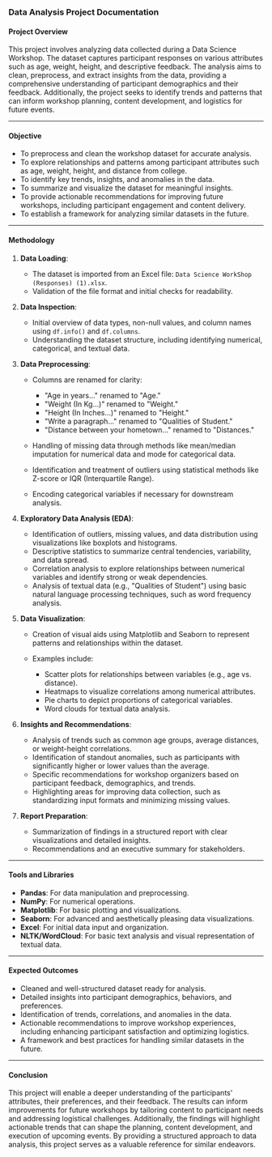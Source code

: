 ### Data Analysis Project Documentation

#### **Project Overview**

This project involves analyzing data collected during a Data Science Workshop. The dataset captures participant responses on various attributes such as age, weight, height, and descriptive feedback. The analysis aims to clean, preprocess, and extract insights from the data, providing a comprehensive understanding of participant demographics and their feedback. Additionally, the project seeks to identify trends and patterns that can inform workshop planning, content development, and logistics for future events.

---

#### **Objective**

* To preprocess and clean the workshop dataset for accurate analysis.
* To explore relationships and patterns among participant attributes such as age, weight, height, and distance from college.
* To identify key trends, insights, and anomalies in the data.
* To summarize and visualize the dataset for meaningful insights.
* To provide actionable recommendations for improving future workshops, including participant engagement and content delivery.
* To establish a framework for analyzing similar datasets in the future.

---

#### **Methodology**

1. **Data Loading**:

   * The dataset is imported from an Excel file: `Data Science WorkShop (Responses) (1).xlsx`.
   * Validation of the file format and initial checks for readability.

2. **Data Inspection**:

   * Initial overview of data types, non-null values, and column names using `df.info()` and `df.columns`.
   * Understanding the dataset structure, including identifying numerical, categorical, and textual data.

3. **Data Preprocessing**:

   * Columns are renamed for clarity:

     * "Age in years..." renamed to "Age."
     * "Weight (In Kg...)" renamed to "Weight."
     * "Height (In Inches...)" renamed to "Height."
     * "Write a paragraph..." renamed to "Qualities of Student."
     * "Distance between your hometown..." renamed to "Distances."
   * Handling of missing data through methods like mean/median imputation for numerical data and mode for categorical data.
   * Identification and treatment of outliers using statistical methods like Z-score or IQR (Interquartile Range).
   * Encoding categorical variables if necessary for downstream analysis.

4. **Exploratory Data Analysis (EDA)**:

   * Identification of outliers, missing values, and data distribution using visualizations like boxplots and histograms.
   * Descriptive statistics to summarize central tendencies, variability, and data spread.
   * Correlation analysis to explore relationships between numerical variables and identify strong or weak dependencies.
   * Analysis of textual data (e.g., "Qualities of Student") using basic natural language processing techniques, such as word frequency analysis.

5. **Data Visualization**:

   * Creation of visual aids using Matplotlib and Seaborn to represent patterns and relationships within the dataset.
   * Examples include:

     * Scatter plots for relationships between variables (e.g., age vs. distance).
     * Heatmaps to visualize correlations among numerical attributes.
     * Pie charts to depict proportions of categorical variables.
     * Word clouds for textual data analysis.

6. **Insights and Recommendations**:

   * Analysis of trends such as common age groups, average distances, or weight-height correlations.
   * Identification of standout anomalies, such as participants with significantly higher or lower values than the average.
   * Specific recommendations for workshop organizers based on participant feedback, demographics, and trends.
   * Highlighting areas for improving data collection, such as standardizing input formats and minimizing missing values.

7. **Report Preparation**:

   * Summarization of findings in a structured report with clear visualizations and detailed insights.
   * Recommendations and an executive summary for stakeholders.

---

#### **Tools and Libraries**

* **Pandas**: For data manipulation and preprocessing.
* **NumPy**: For numerical operations.
* **Matplotlib**: For basic plotting and visualizations.
* **Seaborn**: For advanced and aesthetically pleasing data visualizations.
* **Excel**: For initial data input and organization.
* **NLTK/WordCloud**: For basic text analysis and visual representation of textual data.

---

#### **Expected Outcomes**

* Cleaned and well-structured dataset ready for analysis.
* Detailed insights into participant demographics, behaviors, and preferences.
* Identification of trends, correlations, and anomalies in the data.
* Actionable recommendations to improve workshop experiences, including enhancing participant satisfaction and optimizing logistics.
* A framework and best practices for handling similar datasets in the future.

---

#### **Conclusion**

This project will enable a deeper understanding of the participants' attributes, their preferences, and their feedback. The results can inform improvements for future workshops by tailoring content to participant needs and addressing logistical challenges. Additionally, the findings will highlight actionable trends that can shape the planning, content development, and execution of upcoming events. By providing a structured approach to data analysis, this project serves as a valuable reference for similar endeavors.
